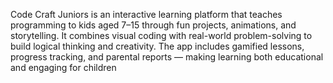 Code Craft Juniors is an interactive learning platform that teaches programming to kids aged 7–15 through fun projects, animations, and storytelling. It combines visual coding with real-world problem-solving to build logical thinking and creativity. The app includes gamified lessons, progress tracking, and parental reports — making learning both educational and engaging for children
